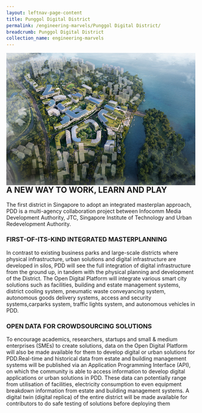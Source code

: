 ```yaml
---
layout: leftnav-page-content
title: Punggol Digital District
permalink: /engineering-marvels/Punggol Digital District/
breadcrumb: Punggol Digital District
collection_name: engineering-marvels
---
```


<img src="/images/Punggol.jpg " alt="Punggol" img align="left" style="width:500px;height:350px;"> </br>

## A NEW WAY TO WORK, LEARN AND PLAY
The first district in Singapore to adopt an integrated masterplan approach, PDD is a multi-agency collaboration project between Infocomm Media Development Authority, JTC, Singapore Institute of Technology and Urban Redevelopment Authority.

### FIRST-OF-ITS-KIND INTEGRATED MASTERPLANNING
In contrast to existing business parks and large-scale districts where physical infrastructure, urban solutions and digital infrastructure are developed in silos, PDD will see the full integration of digital infrastructure from the ground up, in tandem with the physical planning and development of the District. The Open Digital Platform will integrate various smart city solutions such as facilities, building and estate management systems, district cooling system, pneumatic waste conveyancing system, autonomous goods delivery systems, access and security systems,carparks system, traffic lights system, and autonomous vehicles in PDD.

### OPEN DATA FOR CROWDSOURCING SOLUTIONS
To encourage academics, researchers, startups and small &amp; medium enterprises (SMEs) to create solutions, data on the Open Digital Platform will also be made available for them to develop digital or urban solutions for PDD.Real-time and historical data from estate and building management systems will be published via an Application Programming Interface (API), on which the community is able to access information to develop digital applications or urban solutions in PDD. These data can potentially range from utilisation of facilities, electricity consumption to even equipment breakdown information from estate and building management systems. A digital twin (digital replica) of the entire district will be made available for contributors to do safe testing of solutions before deploying them

